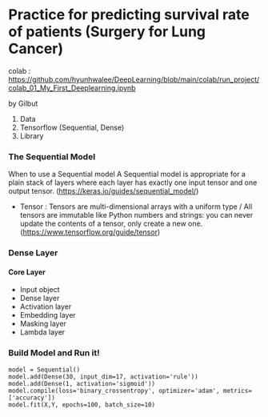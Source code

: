 # Practice for predicting survival rate of patients (Surgery for Lung Cancer)

colab : https://github.com/hyunhwalee/DeepLearning/blob/main/colab/run_project/colab_01_My_First_Deeplearning.ipynb

by Gilbut

1. Data
2. Tensorflow (Sequential, Dense)
3. Library 

### The Sequential Model
When to use a Sequential model
A Sequential model is appropriate for a plain stack of layers where each layer has exactly one input tensor and one output tensor.
(https://keras.io/guides/sequential_model/)

- Tensor : Tensors are multi-dimensional arrays with a uniform type / All tensors are immutable like Python numbers and strings: you can never update the contents of a tensor, only create a new one. (https://www.tensorflow.org/guide/tensor)

### Dense Layer


#### Core Layer
- Input object
- Dense layer
- Activation layer
- Embedding layer
- Masking layer
- Lambda layer


### Build Model and Run it!

`model = Sequential()`<br>
`model.add(Dense(30, input_dim=17, activation='rule'))`<br>
`model.add(Dense(1, activation='sigmoid'))`<br>
`model.compile(loss='binary_crossentropy', optimizer='adam', metrics=['accuracy'])`<br>
`model.fit(X,Y, epochs=100, batch_size=10)`

